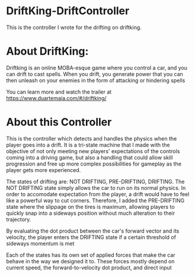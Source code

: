 # DriftKing-DriftController

This is the controller I wrote for the drifting on driftking.

# About DriftKing:

Driftking is an online MOBA-esque game where you control a car, and you can drift to cast spells. When you drift, you generate power that you can then unleash on your enemies in the form of attacking or hindering spells

You can learn more and watch the trailer at https://www.duartemaia.com/#/driftking/

# About this Controller

This is the controller which detects and handles the physics when the player goes into a drift. It is a tri-state machine that I made with the objective of not only meeting new players' expectations of the controls coming into a driving game, but also a handling that could allow skill progression and free up more complex possibilities for gameplay as the player gets more experienced.

The states of drifting are: NOT DRIFTING, PRE-DRIFTING, DRIFTING. The NOT DRIFTING state simply allows the car to run on its normal physics. In order to accomodate expectation from the player, a drift would have to feel like a powerful way to cut corners. Therefore, I added the PRE-DRIFTING state where the slippage on the tires is maximum, allowing players to quickly snap into a sideways position without much alteration to their trajectory. 

By evaluating the dot product between the car's forward vector and its velocity, the player enters the DRIFTING state if a certain threshold of sideways momentum is met

Each of the states has its own set of applied forces that make the car behave in the way we designed it to. These forces mostly depend on current speed, the forward-to-velocity dot product, and direct input
